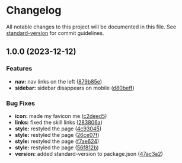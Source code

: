 # Changelog

All notable changes to this project will be documented in this file. See [standard-version](https://github.com/conventional-changelog/standard-version) for commit guidelines.

## 1.0.0 (2023-12-12)


### Features

* **nav:** nav links on the left ([879b85e](https://github.com/ryandterri/ryan.ryanterri.com/commit/879b85ed08a78ef0fc96bcae2b56b93dcdc91a3c))
* **sidebar:** sidebar disappears on mobile ([d80beff](https://github.com/ryandterri/ryan.ryanterri.com/commit/d80beffc59f9cb47f956e3d96374f28ff9d35c4d))


### Bug Fixes

* **icon:** made my favicon me ([c2deed5](https://github.com/ryandterri/ryan.ryanterri.com/commit/c2deed5da19f64fba7d0d2cbb2c20f4df9489026))
* **links:** fixed the skill links ([283806a](https://github.com/ryandterri/ryan.ryanterri.com/commit/283806a2c5b2e6a528e7c682bac54664b66616ef))
* **style:** restyled the page ([4c93045](https://github.com/ryandterri/ryan.ryanterri.com/commit/4c930458e3ac11122030177048d4dba5f66bec1c))
* **style:** restyled the page ([26ce07f](https://github.com/ryandterri/ryan.ryanterri.com/commit/26ce07f18ff91d7bc714b2084cbbe77f814ab40b))
* **style:** restyled the page ([f7ae624](https://github.com/ryandterri/ryan.ryanterri.com/commit/f7ae6240c7cde626694428336b370d2f87f6a985))
* **style:** restyled the page ([56f812b](https://github.com/ryandterri/ryan.ryanterri.com/commit/56f812b778c64307cf49228b0773dc8ced350ff5))
* **version:** added standard-version to package.json ([47ac3a2](https://github.com/ryandterri/ryan.ryanterri.com/commit/47ac3a22f514762beabf88770f2d07c16e122605))
